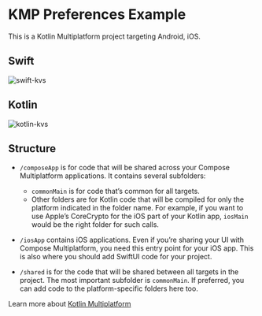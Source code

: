 # KMP Preferences Example

This is a Kotlin Multiplatform project targeting Android, iOS.

## Swift

![swift-kvs](https://github.com/santimattius/kmp-preferences-example/assets/22333101/1e8bf443-00bc-4b91-9a66-c41ddc52f02a)

## Kotlin

![kotlin-kvs](https://github.com/santimattius/kmp-preferences-example/assets/22333101/d91c11e4-a1ac-4038-a9c0-46e859566a2b)

## Structure

* `/composeApp` is for code that will be shared across your Compose Multiplatform applications.
  It contains several subfolders:
  - `commonMain` is for code that’s common for all targets.
  - Other folders are for Kotlin code that will be compiled for only the platform indicated in the folder name.
    For example, if you want to use Apple’s CoreCrypto for the iOS part of your Kotlin app,
    `iosMain` would be the right folder for such calls.

* `/iosApp` contains iOS applications. Even if you’re sharing your UI with Compose Multiplatform, 
  you need this entry point for your iOS app. This is also where you should add SwiftUI code for your project.

* `/shared` is for the code that will be shared between all targets in the project.
  The most important subfolder is `commonMain`. If preferred, you can add code to the platform-specific folders here too.


Learn more about [Kotlin Multiplatform](https://www.jetbrains.com/help/kotlin-multiplatform-dev/get-started.html)
